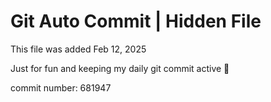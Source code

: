 # Git Auto Commit | Hidden File

This file was added Feb 12, 2025

Just for fun and keeping my daily git commit active 🤪

commit number: 681947
